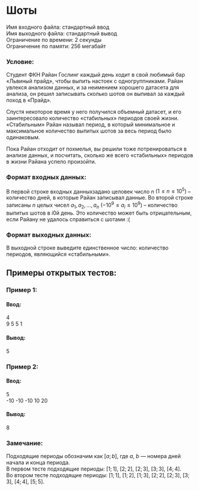 # Шоты

Имя входного файла: стандартный ввод  
Имя выходного файла: стандартный вывод  
Ограничение по времени: 2 секунды  
Ограничение по памяти: 256 мегабайт

### Условие:

Студент ФКН Райан Гослинг каждый день ходит в свой любимый бар «Львиный прайд», чтобы выпить настоек с одногруппниками.
Райан увлекся анализом данных, и за неимением хорошего датасета для анализа, он решил записывать сколько шотов он
выпивал за каждый поход в «Прайд».

Спустя некоторое время у него получился объемный датасет, и его заинтересовало количество «стабильных» периодов своей
жизни. «Стабильным» Райан называл период, в который минимальное и максимальное количество выпитых шотов за весь период
было одинаковым.

Пока Райан отходит от похмелья, вы решили тоже потренироваться в анализе данных, и посчитать, сколько же всего
«стабильных» периодов в жизни Райана успело произойти.

### Формат входных данных:

В первой строке входных данныхзадано целовек число $n$ $(1 \leq n \leq 10^5)$ – количество дней, в которые Райан
записывал данные. Во второй строке записаны $n$ целых чисел $a_1, a_2, \dots, a_n$ $(-10^9 \leq a_i \leq 10^9)$ –
количество выпитых шотов в $i$0й день. Это количество может быть отрицательным, если Райану не удалось справиться с
шотами :(

### Формат выходных данных:

В выходной строке выведите единственное число: количество периодов, являющийся «стабильными».

## Примеры открытых тестов:

### Пример 1:

#### Ввод:

4  
9 5 5 1

#### Вывод:

5

### Пример 2:

#### Ввод:

5  
-10 -10 -10 10 20

#### Вывод:

8

### Замечание:

Подходящие периоды обозначим как $[a;b]$, где $a$, $b$ — номера дней начала и конца периода.  
В первом тесте подходящие периоды: $[1;1]$, $[2;2]$, $[2;3]$, $[3;3]$, $[4;4]$.  
Во втором тесте подходящие периоды: $[1;1]$, $[1;2]$, $[1;3]$, $[2;2]$, $[2;3]$, $[3;3]$, $[4;4]$, $[5;5]$.